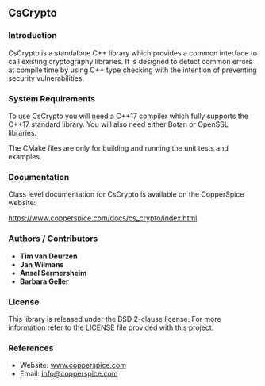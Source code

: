 ## CsCrypto

### Introduction

CsCrypto is a standalone C++ library which provides a common interface to call existing cryptography libraries. It is
designed to detect common errors at compile time by using C++ type checking with the intention of preventing security
vulnerabilities.


### System Requirements

To use CsCrypto you will need a C++17 compiler which fully supports the C++17 standard library. You will also need
either Botan or OpenSSL libraries.

The CMake files are only for building and running the unit tests and examples.


### Documentation

Class level documentation for CsCrypto is available on the CopperSpice website:

https://www.copperspice.com/docs/cs_crypto/index.html


### Authors / Contributors

* **Tim van Deurzen**
* **Jan Wilmans**
* **Ansel Sermersheim**
* **Barbara Geller**


### License

This library is released under the BSD 2-clause license. For more information refer to the LICENSE file provided with
this project.

### References

* Website: www.copperspice.com
* Email:   info@copperspice.com
